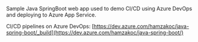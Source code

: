 Sample Java SpringBoot web app used to demo CI/CD using Azure DevOps and deploying to Azure App Service.


CI/CD pipelines on Azure DevOps:
[https://dev.azure.com/hamzakoc/java-spring-boot/_build](https://dev.azure.com/hamzakoc/java-spring-boot/)


